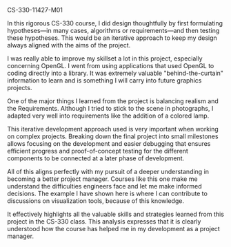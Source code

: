 CS-330-11427-M01

In this rigorous CS-330 course, I did design thoughtfully by first formulating hypotheses—in many cases, algorithms or requirements—and then testing these hypotheses. This would be an iterative approach to keep my design always aligned with the aims of the project.

I was really able to improve my skillset a lot in this project, especially concerning OpenGL. I went from using applications that used OpenGL to coding directly into a library. It was extremely valuable "behind-the-curtain" information to learn and is something I will carry into future graphics projects.

One of the major things I learned from the project is balancing realism and the Requirements. Although I tried to stick to the scene in photographs, I adapted very well into requirements like the addition of a colored lamp.

This iterative development approach used is very important when working on complex projects. Breaking down the final project into small milestones allows focusing on the development and easier debugging that ensures efficient progress and proof-of-concept testing for the different components to be connected at a later phase of development.

All of this aligns perfectly with my pursuit of a deeper understanding in becoming a better project manager. Courses like this one make me understand the difficulties engineers face and let me make informed decisions. The example I have shown here is where I can contribute to discussions on visualization tools, because of this knowledge.

It effectively highlights all the valuable skills and strategies learned from this project in the CS-330 class. This analysis expresses that it is clearly understood how the course has helped me in my development as a project manager.
